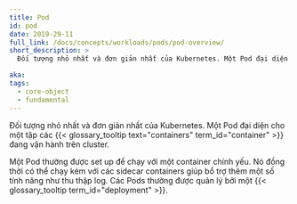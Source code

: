 ```yaml
---
title: Pod
id: pod
date: 2019-29-11
full_link: /docs/concepts/workloads/pods/pod-overview/
short_description: >
  Đối tượng nhỏ nhất và đơn giản nhất của Kubernetes. Một Pod đại diện cho một tập các containers đang vận hành trên cluster.

aka:
tags:
  - core-object
  - fundamental
---
```


Đối tượng nhỏ nhất và đơn giản nhất của Kubernetes. Một Pod đại diện cho một tập các {{< glossary_tooltip text="containers" term_id="container" >}} đang vận hành trên cluster.

<!--more-->

Một Pod thường được set up để chạy với một container chính yếu. Nó đồng thời có thể chạy kèm với các sidecar containers giúp bổ trợ thêm một số tính năng như thu thập log. Các Pods thường được quản lý bởi một {{< glossary_tooltip term_id="deployment" >}}.
